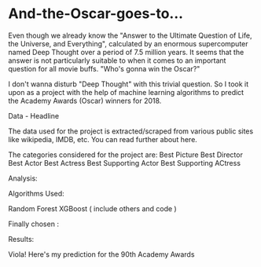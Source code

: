 # And-the-Oscar-goes-to...

Even though we already know the "Answer to the Ultimate Question of Life, the Universe, and Everything", calculated by an enormous supercomputer named Deep Thought over a period of 7.5 million years. It seems that the answer is not particularly suitable to when it comes to an important question for all movie buffs. "Who's gonna win the Oscar?"
  
I don't wanna disturb "Deep Thought" with this trivial question. So I took it upon as a project with the help of machine learning algorithms to predict the Academy Awards (Oscar) winners for 2018. 

Data - Headline

The data used for the project is extracted/scraped from various public sites like wikipedia, IMDB, etc.
You can read further about here.

The categories considered for the project are:
Best Picture
Best Director
Best Actor
Best Actress
Best Supporting Actor
Best Supporting ACtress


Analysis:


Algorithms Used:

Random Forest
XGBoost
( include others and code )


Finally chosen : 

Results:

Viola! Here's my prediction for the 90th Academy Awards


















